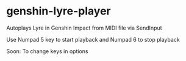 # genshin-lyre-player
Autoplays Lyre in Genshin Impact from MIDI file via SendInput

Use Numpad 5 key to start playback and Numpad 6 to stop playback

Soon:
To change keys in options
